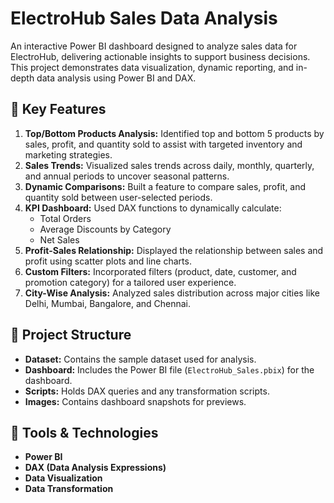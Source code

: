 # ElectroHub Sales Data Analysis

An interactive Power BI dashboard designed to analyze sales data for ElectroHub, delivering actionable insights to support business decisions. This project demonstrates data visualization, dynamic reporting, and in-depth data analysis using Power BI and DAX.

## 🚀 Key Features
1. **Top/Bottom Products Analysis:** Identified top and bottom 5 products by sales, profit, and quantity sold to assist with targeted inventory and marketing strategies.
2. **Sales Trends:** Visualized sales trends across daily, monthly, quarterly, and annual periods to uncover seasonal patterns.
3. **Dynamic Comparisons:** Built a feature to compare sales, profit, and quantity sold between user-selected periods.
4. **KPI Dashboard:** Used DAX functions to dynamically calculate:
   - Total Orders
   - Average Discounts by Category
   - Net Sales
5. **Profit-Sales Relationship:** Displayed the relationship between sales and profit using scatter plots and line charts.
6. **Custom Filters:** Incorporated filters (product, date, customer, and promotion category) for a tailored user experience.
7. **City-Wise Analysis:** Analyzed sales distribution across major cities like Delhi, Mumbai, Bangalore, and Chennai.
## 📂 Project Structure
- **Dataset:** Contains the sample dataset used for analysis.
- **Dashboard:** Includes the Power BI file (`ElectroHub_Sales.pbix`) for the dashboard.
- **Scripts:** Holds DAX queries and any transformation scripts.
- **Images:** Contains dashboard snapshots for previews.

## 🔧 Tools & Technologies
- **Power BI**
- **DAX (Data Analysis Expressions)**
- **Data Visualization**
- **Data Transformation**
